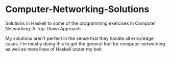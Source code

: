 # Computer-Networking-Solutions
Solutions in Haskell to some of the programming exercises in Computer Networking: A Top-Down Approach 

My solutions aren't perfect in the sense that they handle all error/edge cases. I'm mostly doing this to get the general feel for computer networking as well as more lines of Haskell under my belt
